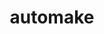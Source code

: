 ---
title: "automake"
layout: cache
categories: [package, v0.18.0]
meta: {"versions": ["1.16.5"], "compilers": ["gcc@=7.5.0", "gcc@=8.4.0"], "oss": ["ubuntu18.04"], "platforms": ["linux"], "targets": ["x86_64"], "stacks": ["build_systems", "data-vis-sdk", "e4s", "radiuss", "root", "tutorial"], "num_specs": 2, "num_specs_by_stack": {"tutorial": 2, "e4s": 1, "radiuss": 1, "data-vis-sdk": 1, "build_systems": 1, "root": 2}}
spec_details: [{"hash": "6vk5ehdtjzgcvug6vuwh2mmkjhg2pn2z", "compiler": "gcc@=7.5.0", "versions": ["1.16.5"], "os": "ubuntu18.04", "platform": "linux", "target": "x86_64", "variants": [], "stacks": ["tutorial", "e4s", "radiuss", "data-vis-sdk", "build_systems", "root"], "size": "-", "tarball": "https://binaries.spack.io/releases/v0.18.0/build_cache/linux-ubuntu18.04-x86_64/gcc-7.5.0/automake-1.16.5/linux-ubuntu18.04-x86_64-gcc-7.5.0-automake-1.16.5-6vk5ehdtjzgcvug6vuwh2mmkjhg2pn2z.spack"}, {"hash": "62t26ck3fvn4zfwfylsx3efqpyn5iqbz", "compiler": "gcc@=8.4.0", "versions": ["1.16.5"], "os": "ubuntu18.04", "platform": "linux", "target": "x86_64", "variants": [], "stacks": ["tutorial", "root"], "size": "-", "tarball": "https://binaries.spack.io/releases/v0.18.0/build_cache/linux-ubuntu18.04-x86_64/gcc-8.4.0/automake-1.16.5/linux-ubuntu18.04-x86_64-gcc-8.4.0-automake-1.16.5-62t26ck3fvn4zfwfylsx3efqpyn5iqbz.spack"}]
---